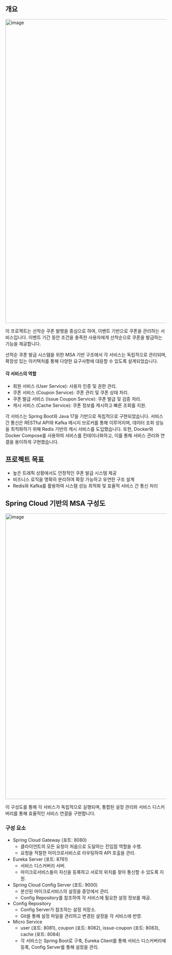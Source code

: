 ## 개요
<img width="948" alt="image" src="https://github.com/user-attachments/assets/e51537fa-eb57-4a8f-9f0d-b0cc74d30132">

이 프로젝트는 선착순 쿠폰 발행을 중심으로 하여, 이벤트 기반으로 쿠폰을 관리하는 서비스입니다. 이벤트 기간 동안 조건을 충족한 사용자에게 선착순으로 쿠폰을 발급하는 기능을 제공합니다.

선착순 쿠폰 발급 시스템을 위한 MSA 기반 구조에서 각 서비스는 독립적으로 관리되며, 확장성 있는 아키텍처를 통해 다양한 요구사항에 대응할 수 있도록 설계되었습니다. 
#### 각 서비스의 역할

- 회원 서비스 (User Service): 사용자 인증 및 권한 관리.
- 쿠폰 서비스 (Coupon Service): 쿠폰 관리 및 쿠폰 상태 처리.
- 쿠폰 발급 서비스 (Issue Coupon Service): 쿠폰 발급 및 검증 처리.
- 캐시 서비스 (Cache Service): 쿠폰 정보를 캐시하고 빠른 조회를 지원.

각 서비스는 Spring Boot와 Java 17을 기반으로 독립적으로 구현되었습니다. 서비스 간 통신은 RESTful API와 Kafka 메시지 브로커를 통해 이루어지며, 데이터 조회 성능을 최적화하기 위해 Redis 기반의 캐시 서비스를 도입했습니다. 또한, Docker와 Docker Compose를 사용하여 서비스를 컨테이너화하고, 이를 통해 서비스 관리와 연결을 용이하게 구현했습니다.

## 프로젝트 목표
* 높은 트래픽 상황에서도 안정적인 쿠폰 발급 시스템 제공
* 비즈니스 로직을 명확히 분리하여 확장 가능하고 유연한 구조 설계
* Redis와 Kafka를 활용하여 시스템 성능 최적화 및 효율적 서비스 간 통신 처리

## Spring Cloud 기반의 MSA 구성도
<img width="891" alt="image" src="https://github.com/user-attachments/assets/d1c10066-a2d1-41dc-946c-69221908efee">

이 구성도를 통해 각 서비스가 독립적으로 실행되며, 통합된 설정 관리와 서비스 디스커버리를 통해 효율적인 서비스 연결을 구현합니다.

### 구성 요소
- Spring Cloud Gateway (포트: 8080)
  - 클라이언트의 모든 요청이 처음으로 도달하는 진입점 역할을 수행.
  - 요청을 적절한 마이크로서비스로 라우팅하여 API 호출을 관리.
- Eureka Server (포트: 8761)
  - 서비스 디스커버리 서버.
  - 마이크로서비스들이 자신을 등록하고 서로의 위치를 찾아 통신할 수 있도록 지원.
- Spring Cloud Config Server (포트: 9000)
  - 분산된 마이크로서비스의 설정을 중앙에서 관리.
  - Config Repository를 참조하여 각 서비스에 필요한 설정 정보를 제공.
- Config Repository
  - Config Server가 참조하는 설정 저장소.
  - Git을 통해 설정 파일을 관리하고 변경된 설정을 각 서비스에 반영.
- Micro Service
  - user (포트: 8081), coupon (포트: 8082), issue-coupon (포트: 8083), cache (포트: 8084)
  - 각 서비스는 Spring Boot로 구축, Eureka Client를 통해 서비스 디스커버리에 등록, Config Server를 통해 설정을 관리.
